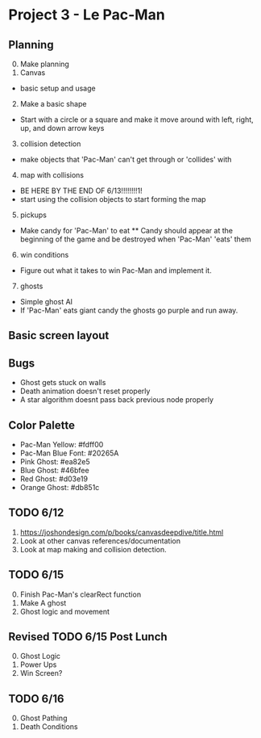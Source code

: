# Project 3 - Le Pac-Man

## Planning
0. Make planning
1. Canvas
* basic setup and usage
2. Make a basic shape
* Start with a circle or a square and make it move around with left, right, up, and down arrow keys
3. collision detection
* make objects that 'Pac-Man' can't get through or 'collides' with
4. map with collisions
* BE HERE BY THE END OF 6/13!!!!!!!!1!
* start using the collision objects to start forming the map
5. pickups
* Make candy for 'Pac-Man' to eat
** Candy should appear at the beginning of the game and be destroyed when 'Pac-Man' 'eats' them
6. win conditions
* Figure out what it takes to win Pac-Man and implement it.
7. ghosts
* Simple ghost AI
* If 'Pac-Man' eats giant candy the ghosts go purple and run away. 

## Basic screen layout

## Bugs
* Ghost gets stuck on walls
* Death animation doesn't reset properly
* A star algorithm doesnt pass back previous node properly

## Color Palette
* Pac-Man Yellow: #fdff00
* Pac-Man Blue Font: #20265A
* Pink Ghost: #ea82e5
* Blue Ghost: #46bfee
* Red Ghost: #d03e19
* Orange Ghost: #db851c

## TODO 6/12
1. https://joshondesign.com/p/books/canvasdeepdive/title.html
2. Look at other canvas references/documentation
3. Look at map making and collision detection.

## TODO 6/15
0. Finish Pac-Man's clearRect function
1. Make A ghost
2. Ghost logic and movement

## Revised TODO 6/15 Post Lunch
0. Ghost Logic
1. Power Ups
2. Win Screen?

## TODO 6/16
0. Ghost Pathing
1. Death Conditions

